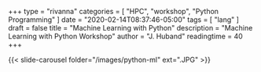 +++
type = "rivanna"
categories = [
  "HPC",
  "workshop",
  "Python Programming"
]
date = "2020-02-14T08:37:46-05:00"
tags = [
  "lang"
]
draft = false
title = "Machine Learning with Python"
description = "Machine Learning with Python Workshop"
author = "J. Huband"
readingtime = 40
+++

{{< slide-carousel folder="/images/python-ml" ext=".JPG" >}}

<!--
<img style="float: left;" src="/images/Images/Slide1.JPG" />

<img style="float: left;" src="/images/Images/Slide2.JPG" />

<img style="float: left;" src="/images/Images/Slide3.JPG" />

<img style="float: left;" src="/images/Images/Slide4.JPG" />

<img style="float: left;" src="/images/Images/Slide5.JPG" />

<img style="float: left;" src="/images/Images/Slide6.JPG" />

<img style="float: left;" src="/images/Images/Slide7.JPG" />

<img style="float: left;" src="/images/Images/Slide8.JPG" />

<img style="float: left;" src="/images/Images/Slide9.JPG" />

<img style="float: left;" src="/images/Images/Slide10.JPG" />

<img style="float: left;" src="/images/Images/Slide12.JPG" />

<img style="float: left;" src="/images/Images/Slide13.JPG" />

<img style="float: left;" src="/images/Images/Slide14.JPG" />

<img style="float: left;" src="/images/Images/Slide16.JPG" />

<img style="float: left;" src="/images/Images/Slide17.JPG" />

<img style="float: left;" src="/images/Images/Slide18.JPG" />

<img style="float: left;" src="/images/Images/Slide19.JPG" />

<img style="float: left;" src="/images/Images/Slide20.JPG" />

<img style="float: left;" src="/images/Images/Slide21.JPG" />

<img style="float: left;" src="/images/Images/Slide22.JPG" />

<img style="float: left;" src="/images/Images/Slide23.JPG" />

<img style="float: left;" src="/images/Images/Slide24.JPG" />

<img style="float: left;" src="/images/Images/Slide25.JPG" />

<img style="float: left;" src="/images/Images/Slide26.JPG" />

<img style="float: left;" src="/images/Images/Slide27.JPG" />

<img style="float: left;" src="/images/Images/Slide28.JPG" />

<img style="float: left;" src="/images/Images/Slide29.JPG" />

<img style="float: left;" src="/images/Images/Slide30.JPG" />

<img style="float: left;" src="/images/Images/Slide31.JPG" />

<img style="float: left;" src="/images/Images/Slide32.JPG" />

<img style="float: left;" src="/images/Images/Slide33.JPG" />

<img style="float: left;" src="/images/Images/Slide34.JPG" />

<img style="float: left;" src="/images/Images/Slide35.JPG" />

<img style="float: left;" src="/images/Images/Slide36.JPG" />

<img style="float: left;" src="/images/Images/Slide37.JPG" />

<img style="float: left;" src="/images/Images/Slide38.JPG" />

<img style="float: left;" src="/images/Images/Slide39.JPG" />

<img style="float: left;" src="/images/Images/Slide40.JPG" />

<img style="float: left;" src="/images/Images/Slide41.JPG" />

<img style="float: left;" src="/images/Images/Slide42.JPG" />

<img style="float: left;" src="/images/Images/Slide43.JPG" />

<img style="float: left;" src="/images/Images/Slide44.JPG" />

<img style="float: left;" src="/images/Images/Slide45.JPG" />

<img style="float: left;" src="/images/Images/Slide46.JPG" />

<img style="float: left;" src="/images/Images/Slide47.JPG" />

<img style="float: left;" src="/images/Images/Slide48.JPG" />

<img style="float: left;" src="/images/Images/Slide49.JPG" />

<img style="float: left;" src="/images/Images/Slide50.JPG" />

<img style="float: left;" src="/images/Images/Slide51.JPG" />

<img style="float: left;" src="/images/Images/Slide52.JPG" />

<img style="float: left;" src="/images/Images/Slide53.JPG" />

<img style="float: left;" src="/images/Images/Slide54.JPG" />

<img style="float: left;" src="/images/Images/Slide55.JPG" />

<img style="float: left;" src="/images/Images/Slide56.JPG" />

<img style="float: left;" src="/images/Images/Slide57.JPG" /

<img style="float: left;" src="/images/Images/Slide58.JPG" />

<img style="float: left;" src="/images/Images/Slide59.JPG" />

<img style="float: left;" src="/images/Images/Slide60.JPG" />

<img style="float: left;" src="/images/Images/Slide61.JPG" />

<img style="float: left;" src="/images/Images/Slide62.JPG" />

<img style="float: left;" src="/images/Images/Slide63.JPG" />

<img style="float: left;" src="/images/Images/Slide64.JPG" />

<img style="float: left;" src="/images/Images/Slide66.JPG" />

<img style="float: left;" src="/images/Images/Slide67.JPG" />

<img style="float: left;" src="/images/Images/Slide68.JPG" />

<img style="float: left;" src="/images/Images/Slide69.JPG" />

<img style="float: left;" src="/images/Images/Slide70.JPG" />

<img style="float: left;" src="/images/Images/Slide71.JPG" />

<img style="float: left;" src="/images/Images/Slide72.JPG" />

<img style="float: left;" src="/images/Images/Slide73.JPG" />

<img style="float: left;" src="/images/Images/Slide74.JPG" />

<img style="float: left;" src="/images/Images/Slide75.JPG" />

<img style="float: left;" src="/images/Images/Slide76.JPG" />

<img style="float: left;" src="/images/Images/Slide77.JPG" />

<img style="float: left;" src="/images/Images/Slide78.JPG" />

<img style="float: left;" src="/images/Images/Slide79.JPG" />

<img style="float: left;" src="/images/Images/Slide80.JPG" />

<img style="float: left;" src="/images/Images/Slide80.JPG" />

<img style="float: left;" src="/images/Images/Slide81.JPG" />

<img style="float: left;" src="/images/Images/Slide82.JPG" />

<img style="float: left;" src="/images/Images/Slide83.JPG" />

<img style="float: left;" src="/images/Images/Slide84.JPG" />

<img style="float: left;" src="/images/Images/Slide85.JPG" />

<img style="float: left;" src="/images/Images/Slide86.JPG" />

<img style="float: left;" src="/images/Images/Slide87.JPG" />

<img style="float: left;" src="/images/Images/Slide88.JPG" />

<img style="float: left;" src="/images/Images/Slide89.JPG" />

-->